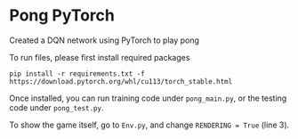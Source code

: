 # Pong PyTorch
Created a DQN network using PyTorch to play pong

To run files, please first install required packages 
```
pip install -r requirements.txt -f https://download.pytorch.org/whl/cu113/torch_stable.html
```

Once installed, you can run training code under `pong_main.py`, or the testing code under `pong_test.py`.

To show the game itself, go to `Env.py`, and change `RENDERING = True` (line 3).
